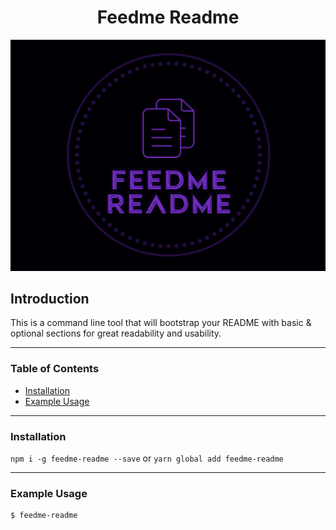 <p align="center">
  <h1 align="center">Feedme Readme</h2>
  <img src="./logo.png"/>
</p>


## Introduction

This is a command line tool that will bootstrap your README with basic & optional sections for great readability and usability.

---

<!-- START doctoc generated TOC please keep comment here to allow auto update -->
### Table of Contents
<!-- DON'T EDIT THIS SECTION, INSTEAD RE-RUN doctoc TO UPDATE -->

- [Installation](#installation)
- [Example Usage](#example-usage)

<!-- END doctoc generated TOC please keep comment here to allow auto update -->

---

### Installation

`npm i -g feedme-readme --save`
or
`yarn global add feedme-readme`

---

### Example Usage

```
$ feedme-readme
```

<!-- UNCOMMENT SECTIONS BELOW AS YOUR README GROWS

### FAQ

The Frequently Asked Questions section

---

### Contributing

Please make sure to read the [Contributing Guide](CONTRIBUTING.md) before making a pull request.

---

### Contributors

Thank you to all the people who have already contributed to this project!

<a href="graphs/contributors"><img src="https://images.pexels.com/photos/207142/pexels-photo-207142.jpeg?width=490&height=200" /></a>

---

### Roadmap

Roadmap can go here

---

## License

<p>Copyright &#169; 2018</p> <COPYRIGHT HOLDER>

Permission is hereby granted, free of charge, to any person obtaining a copy of this software and associated documentation files (the "Software"), to deal in the Software without restriction, including without limitation the rights to use, copy, modify, merge, publish, distribute, sublicense, and/or sell copies of the Software, and to permit persons to whom the Software is furnished to do so, subject to the following conditions:

The above copyright notice and this permission notice shall be included in all copies or substantial portions of the Software.

THE SOFTWARE IS PROVIDED "AS IS", WITHOUT WARRANTY OF ANY KIND, EXPRESS OR IMPLIED, INCLUDING BUT NOT LIMITED TO THE WARRANTIES OF MERCHANTABILITY, FITNESS FOR A PARTICULAR PURPOSE AND NONINFRINGEMENT. IN NO EVENT SHALL THE AUTHORS OR COPYRIGHT HOLDERS BE LIABLE FOR ANY CLAIM, DAMAGES OR OTHER LIABILITY, WHETHER IN AN ACTION OF CONTRACT, TORT OR OTHERWISE, ARISING FROM, OUT OF OR IN CONNECTION WITH THE SOFTWARE OR THE USE OR OTHER DEALINGS IN THE SOFTWARE.
-->
